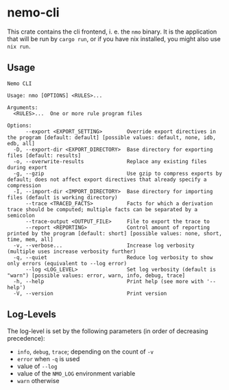 # nemo-cli

This crate contains the cli frontend, i. e. the `nmo` binary. It is the application that will be run by `cargo run`, or if you have nix installed, you might also use `nix run`.

## Usage

```
Nemo CLI

Usage: nmo [OPTIONS] <RULES>...

Arguments:
  <RULES>...  One or more rule program files

Options:
      --export <EXPORT_SETTING>        Override export directives in the program [default: default] [possible values: default, none, idb, edb, all]
  -D, --export-dir <EXPORT_DIRECTORY>  Base directory for exporting files [default: results]
  -o, --overwrite-results              Replace any existing files during export
  -g, --gzip                           Use gzip to compress exports by default; does not affect export directives that already specify a compression
  -I, --import-dir <IMPORT_DIRECTORY>  Base directory for importing files (default is working directory)
      --trace <TRACED_FACTS>           Facts for which a derivation trace should be computed; multiple facts can be separated by a semicolon
      --trace-output <OUTPUT_FILE>     File to export the trace to
      --report <REPORTING>             Control amount of reporting printed by the program [default: short] [possible values: none, short, time, mem, all]
  -v, --verbose...                     Increase log verbosity (multiple uses increase verbosity further)
  -q, --quiet                          Reduce log verbosity to show only errors (equivalent to --log error)
      --log <LOG_LEVEL>                Set log verbosity (default is "warn") [possible values: error, warn, info, debug, trace]
  -h, --help                           Print help (see more with '--help')
  -V, --version                        Print version
```

## Log-Levels

The log-level is set by the following parameters (in order of decreasing precedence):

* `info`, `debug`, `trace`; depending on the count of `-v`
* `error` when `-q` is used
* value of `--log`
* value of the `NMO_LOG` environment variable
* `warn` otherwise
